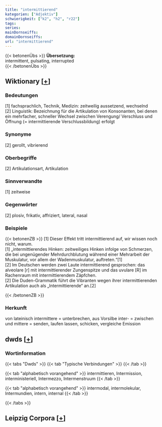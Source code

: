 ```yaml
---
title: "intermittierend"
kategorien: ["Adjektiv"]
schwierigkeit: ["k2", "h2", "r22"]
tags:
series:
mainDornseiffs:
domainDornseiffs:
url: "intermittierend"
---
```


{{< betonenÜbs >}}
**Übersetzung:**  
intermittent, pulsating, interrupted  
{{< /betonenÜbs >}}

## Wiktionary [[+](https://de.wiktionary.org/wiki/intermittierend)]

### Bedeutungen
[1] fachsprachlich, Technik, Medizin: zeitweilig aussetzend, wechselnd  
[2] Linguistik: Bezeichnung für die Artikulation von Konsonanten, bei denen ein mehrfacher, schneller Wechsel zwischen Verengung/ Verschluss und Öffnung (= intermittierende Verschlussbildung) erfolgt  

### Synonyme
[2] gerollt, vibrierend  

### Oberbegriffe
[2] Artikulationsart, Artikulation  

### Sinnverwandte
[1] zeitweise  

### Gegenwörter
[2] plosiv, frikativ, affriziert, lateral, nasal  

### Beispiele
{{< betonenZB >}}
[1] Dieser Effekt tritt intermittierend auf, wir wissen noch nicht, warum.  
[1] „intermittierendes Hinken: zeitweiliges Hinken infolge von Schmerzen, die bei ungenügender Mehrdurchblutung während einer Mehrarbeit der Muskulatur, vor allem der Wadenmuskulatur, auftreten.“[1]  
[2] Im Deutschen werden zwei Laute intermittierend gesprochen: das alveolare [r] mit intermittierender Zungenspitze und das uvulare [R] im Rachenraum mit intermittierendem Zäpfchen.  
[2] Die Duden-Grammatik führt die Vibranten wegen ihrer intermittierenden Artikulation auch als „Intermittierende“ an.[2]  

{{< /betonenZB >}}
### Herkunft
von lateinisch intermittere = unterbrechen, aus Vorsilbe inter- = zwischen und mittere = senden, laufen lassen, schicken, vergleiche Emission  



## dwds [[+](https://www.dwds.de/wb/intermittierend)]

### Wortinformation
{{< tabs "Dwds" >}}
{{< tab "Typische Verbindungen" >}}
{{< /tab >}}

{{< tab "alphabetisch vorangehend" >}}
intermittieren, Intermission, interministeriell, Intermezzo, Intermenstruum
{{< /tab >}}

{{< tab "alphabetisch vorangehend" >}}
intermodal, intermolekular, Intermundien, intern, internal
{{< /tab >}}

{{< /tabs >}}

## Leipzig Corpora [[+](https://corpora.uni-leipzig.de/en/res?word=intermittierend&corpusId=deu_newscrawl-public_2018)]

